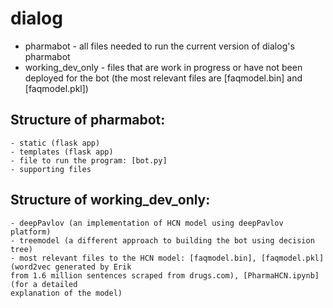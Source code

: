 # dialog

- pharmabot - all files needed to run the current version of dialog's pharmabot
- working_dev_only - files that are work in progress or have not been deployed for the bot
(the most relevant files are [faqmodel.bin] and [faqmodel.pkl])

## Structure of pharmabot:

```
- static (flask app)
- templates (flask app)
- file to run the program: [bot.py]
- supporting files
```
## Structure of working_dev_only:
```
- deepPavlov (an implementation of HCN model using deepPavlov platform)
- treemodel (a different approach to building the bot using decision tree)
- most relevant files to the HCN model: [faqmodel.bin], [faqmodel.pkl] (word2vec generated by Erik 
from 1.6 million sentences scraped from drugs.com), [PharmaHCN.ipynb] (for a detailed
explanation of the model)
```




